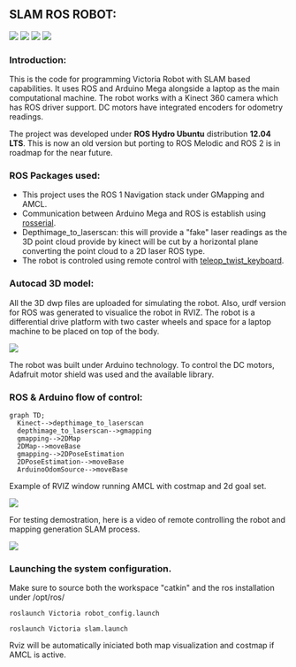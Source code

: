 ## SLAM ROS ROBOT:

![](https://img.shields.io/badge/ROS1-blue?style=for-the-badge)
![](https://img.shields.io/badge/SLAM-yellow?style=for-the-badge)
![](https://img.shields.io/badge/NAVIGATION_STACK-orange?style=for-the-badge)
![](https://img.shields.io/badge/AMLC-green?style=for-the-badge)

### Introduction:
This is the code for programming Victoria Robot with SLAM based capabilities. 
It uses ROS and Arduino Mega alongside a laptop as the main computational machine. The robot works with a Kinect 360 camera which has ROS driver support. DC motors have integrated encoders for odometry readings.

The project was developed under **ROS Hydro Ubuntu** distribution **12.04 LTS**. This is now an old version but porting to ROS Melodic and ROS 2 is in roadmap for the near future.

### ROS Packages used:

* This project uses the ROS 1 Navigation stack under GMapping and AMCL.
* Communication between Arduino Mega and ROS is establish using [rosserial](http://wiki.ros.org/rosserial_arduino).
* Depthimage_to_laserscan: this will provide a "fake" laser readings as the 3D point cloud provide by kinect will be cut by a horizontal plane converting the point cloud to a 2D laser ROS type.
* The robot is controled using remote control with [teleop_twist_keyboard](http://wiki.ros.org/teleop_twist_keyboard).

### Autocad 3D model:

All the 3D dwp files are uploaded for simulating the robot. Also, urdf version for ROS was generated to visualice the robot in RVIZ.
The robot is a differential drive platform with two caster wheels and space for a laptop machine to be placed on top of the body.

![](https://github.com/adrianLIrobotics/Victoria_SLAM_robot/blob/master/img/robot.png?raw=true)

The robot was built under Arduino technology. To control the DC motors, Adafruit motor shield was used and the available library.

### ROS & Arduino flow of control:

```mermaid
graph TD;
  Kinect-->depthimage_to_laserscan
  depthimage_to_laserscan-->gmapping
  gmapping-->2DMap
  2DMap-->moveBase
  gmapping-->2DPoseEstimation
  2DPoseEstimation-->moveBase
  ArduinoOdomSource-->moveBase
```

Example of RVIZ window running AMCL with costmap and 2d goal set.

![](https://user-images.githubusercontent.com/26432703/193227029-7cd62050-a7ac-4d19-9a58-1886f0a40c9c.png)

For testing demostration, here is a video of remote controlling the robot and mapping generation SLAM process.

![](https://www.youtube.com/watch?v=j8H6GVUlBbM)

### Launching the system configuration.

Make sure to source both the workspace "catkin" and the ros installation under /opt/ros/

```
roslaunch Victoria robot_config.launch 
```

```
roslaunch Victoria slam.launch 
```

Rviz will be automatically iniciated both map visualization and costmap if AMCL is active.
